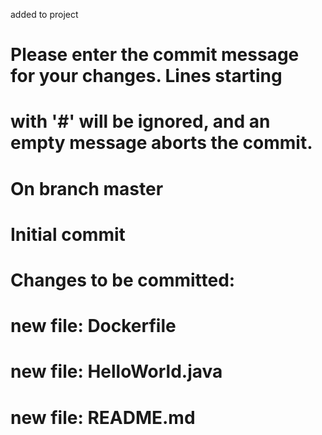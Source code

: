 added to project
# Please enter the commit message for your changes. Lines starting
# with '#' will be ignored, and an empty message aborts the commit.
# On branch master
#
# Initial commit
#
# Changes to be committed:
#	new file:   Dockerfile
#	new file:   HelloWorld.java
#	new file:   README.md
#
